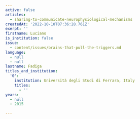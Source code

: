 ```yaml
---
active: false
articles:
  - sharing-to-communicate-neurophysiological-mechanisms
createdAt: '2022-10-10T07:36:28.761Z'
exerpt: ''
firstname: Luciano
is_institution: false
issue:
  - content/issues/brains-that-pull-the-triggers.md
language:
  - null
  - null
lastname: Fadiga
titles_and_institution:
  '0':
    institution: Università degli Studi di Ferrara, Italy
    titles:
      - ''
years:
  - null
  - 2015

---
```

